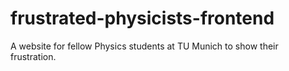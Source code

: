 # frustrated-physicists-frontend
A website for fellow Physics students at TU Munich to show their frustration.
